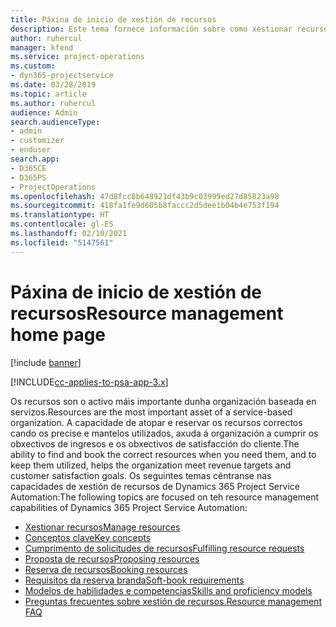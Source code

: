 ```yaml
---
title: Páxina de inicio de xestión de recursos
description: Este tema fornece información sobre como xestionar recursos.
author: ruhercul
manager: kfend
ms.service: project-operations
ms.custom:
- dyn365-projectservice
ms.date: 03/28/2019
ms.topic: article
ms.author: ruhercul
audience: Admin
search.audienceType:
- admin
- customizer
- enduser
search.app:
- D365CE
- D365PS
- ProjectOperations
ms.openlocfilehash: 47d8fcc8b648921df43b9c03999ed27d85823a98
ms.sourcegitcommit: 418fa1fe9d605b8faccc2d5dee1b04b4e753f194
ms.translationtype: HT
ms.contentlocale: gl-ES
ms.lasthandoff: 02/10/2021
ms.locfileid: "5147561"
---
```

# <a name="resource-management-home-page"></a><span data-ttu-id="83db2-103">Páxina de inicio de xestión de recursos</span><span class="sxs-lookup"><span data-stu-id="83db2-103">Resource management home page</span></span>

[!include [banner](../includes/psa-now-project-operations.md)]

[!INCLUDE[cc-applies-to-psa-app-3.x](../includes/cc-applies-to-psa-app-3x.md)]

<span data-ttu-id="83db2-104">Os recursos son o activo máis importante dunha organización baseada en servizos.</span><span class="sxs-lookup"><span data-stu-id="83db2-104">Resources are the most important asset of a service-based organization.</span></span> <span data-ttu-id="83db2-105">A capacidade de atopar e reservar os recursos correctos cando os precise e mantelos utilizados, axuda á organización a cumprir os obxectivos de ingresos e os obxectivos de satisfacción do cliente.</span><span class="sxs-lookup"><span data-stu-id="83db2-105">The ability to find and book the correct resources when you need them, and to keep them utilized, helps the organization meet revenue targets and customer satisfaction goals.</span></span> <span data-ttu-id="83db2-106">Os seguintes temas céntranse nas capacidades de xestión de recursos de Dynamics 365 Project Service Automation:</span><span class="sxs-lookup"><span data-stu-id="83db2-106">The following topics are focused on teh resource management capabilities of Dynamics 365 Project Service Automation:</span></span>

- [<span data-ttu-id="83db2-107">Xestionar recursos</span><span class="sxs-lookup"><span data-stu-id="83db2-107">Manage resources</span></span>](manage-resources.md)
- [<span data-ttu-id="83db2-108">Conceptos clave</span><span class="sxs-lookup"><span data-stu-id="83db2-108">Key concepts</span></span>](reports-key-concepts.md)
- [<span data-ttu-id="83db2-109">Cumprimento de solicitudes de recursos</span><span class="sxs-lookup"><span data-stu-id="83db2-109">Fulfilling resource requests</span></span>](resource-management-fulfill-requests.md)
- [<span data-ttu-id="83db2-110">Proposta de recursos</span><span class="sxs-lookup"><span data-stu-id="83db2-110">Proposing resources</span></span>](resource-management-propose-resources.md)
- [<span data-ttu-id="83db2-111">Reserva de recursos</span><span class="sxs-lookup"><span data-stu-id="83db2-111">Booking resources</span></span>](resource-management-book-resources-scheduleboard.md)
- [<span data-ttu-id="83db2-112">Requisitos da reserva branda</span><span class="sxs-lookup"><span data-stu-id="83db2-112">Soft-book requirements</span></span>](resource-management-softbook-requirements.md)
- [<span data-ttu-id="83db2-113">Modelos de habilidades e competencias</span><span class="sxs-lookup"><span data-stu-id="83db2-113">Skills and proficiency models</span></span>](resource-management-skills-proficiency.md)
- [<span data-ttu-id="83db2-114">Preguntas frecuentes sobre xestión de recursos.</span><span class="sxs-lookup"><span data-stu-id="83db2-114">Resource management FAQ</span></span>](resource-management-faq.md)
